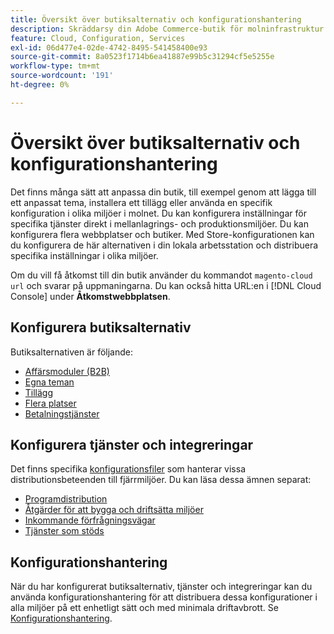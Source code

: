 ```yaml
---
title: Översikt över butiksalternativ och konfigurationshantering
description: Skräddarsy din Adobe Commerce-butik för molninfrastruktur.
feature: Cloud, Configuration, Services
exl-id: 06d477e4-02de-4742-8495-541458400e93
source-git-commit: 8a0523f1714b6ea41887e99b5c31294cf5e5255e
workflow-type: tm+mt
source-wordcount: '191'
ht-degree: 0%

---
```


# Översikt över butiksalternativ och konfigurationshantering

Det finns många sätt att anpassa din butik, till exempel genom att lägga till ett anpassat tema, installera ett tillägg eller använda en specifik konfiguration i olika miljöer i molnet. Du kan konfigurera inställningar för specifika tjänster direkt i mellanlagrings- och produktionsmiljöer. Du kan konfigurera flera webbplatser och butiker. Med Store-konfigurationen kan du konfigurera de här alternativen i din lokala arbetsstation och distribuera specifika inställningar i olika miljöer.

Om du vill få åtkomst till din butik använder du kommandot `magento-cloud url` och svarar på uppmaningarna. Du kan också hitta URL:en i [!DNL Cloud Console] under **Åtkomstwebbplatsen**.

## Konfigurera butiksalternativ

Butiksalternativen är följande:

* [Affärsmoduler (B2B)](b2b-module.md)
* [Egna teman](custom-theme.md)
* [Tillägg](extensions.md)
* [Flera platser](multiple-sites.md)
* [Betalningstjänster](paypal.md)

## Konfigurera tjänster och integreringar

Det finns specifika [konfigurationsfiler](../environment/overview.md) som hanterar vissa distributionsbeteenden till fjärrmiljöer. Du kan läsa dessa ämnen separat:

* [Programdistribution](../application/configure-app-yaml.md)
* [Åtgärder för att bygga och driftsätta miljöer](../environment/configure-env-yaml.md)
* [Inkommande förfrågningsvägar](../routes/routes-yaml.md)
* [Tjänster som stöds](../services/services-yaml.md)

## Konfigurationshantering

När du har konfigurerat butiksalternativ, tjänster och integreringar kan du använda konfigurationshantering för att distribuera dessa konfigurationer i alla miljöer på ett enhetligt sätt och med minimala driftavbrott. Se [Konfigurationshantering](store-settings.md).
